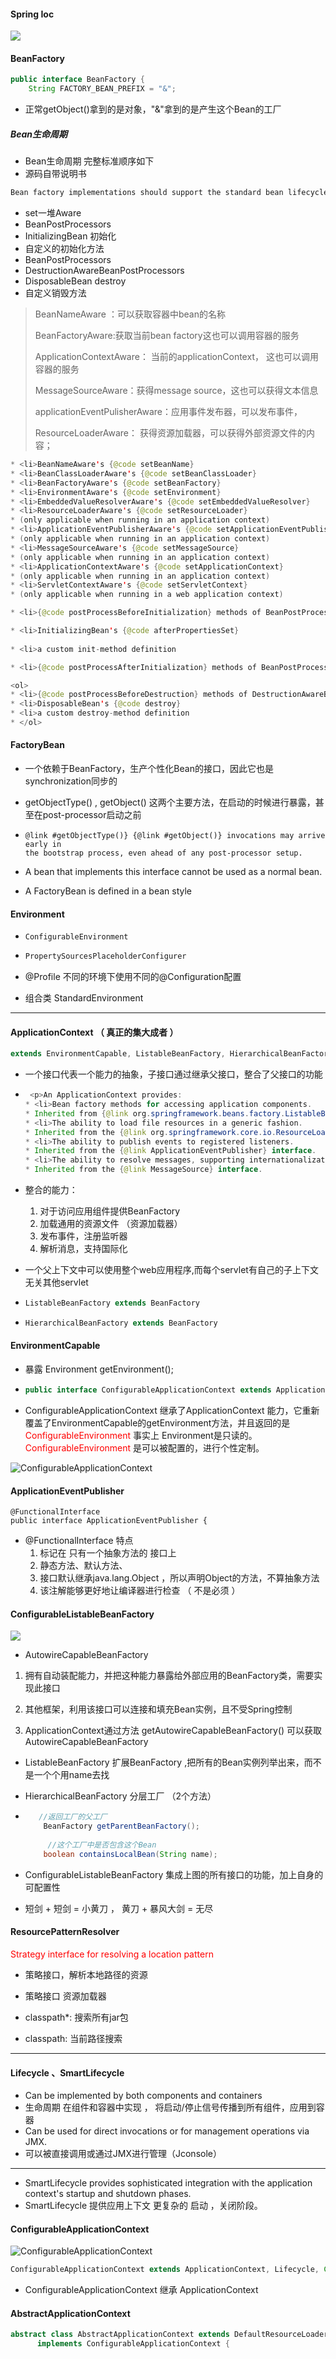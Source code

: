 #### Spring Ioc 

![](img/SpringIoc.png)



#### BeanFactory

```java
public interface BeanFactory {
    String FACTORY_BEAN_PREFIX = "&";
```

- 正常getObject()拿到的是对象，"&"拿到的是产生这个Bean的工厂

##### Bean生命周期

- Bean生命周期 完整标准顺序如下
- 源码自带说明书

```java
Bean factory implementations should support the standard bean lifecycle interfaces as far as possible. The full set of initialization methods and their standard order is:
```
- set一堆Aware
- BeanPostProcessors
- InitializingBean 初始化
- 自定义的初始化方法
- BeanPostProcessors
- DestructionAwareBeanPostProcessors
- DisposableBean destroy
- 自定义销毁方法

> BeanNameAware ：可以获取容器中bean的名称
>
> BeanFactoryAware:获取当前bean factory这也可以调用容器的服务
>
> ApplicationContextAware： 当前的applicationContext， 这也可以调用容器的服务
>
> MessageSourceAware：获得message source，这也可以获得文本信息
>
> applicationEventPulisherAware：应用事件发布器，可以发布事件，
>
> ResourceLoaderAware： 获得资源加载器，可以获得外部资源文件的内容；

```java
* <li>BeanNameAware's {@code setBeanName}
* <li>BeanClassLoaderAware's {@code setBeanClassLoader}
* <li>BeanFactoryAware's {@code setBeanFactory}
* <li>EnvironmentAware's {@code setEnvironment}
* <li>EmbeddedValueResolverAware's {@code setEmbeddedValueResolver}
* <li>ResourceLoaderAware's {@code setResourceLoader}
* (only applicable when running in an application context)
* <li>ApplicationEventPublisherAware's {@code setApplicationEventPublisher}
* (only applicable when running in an application context)
* <li>MessageSourceAware's {@code setMessageSource}
* (only applicable when running in an application context)
* <li>ApplicationContextAware's {@code setApplicationContext}
* (only applicable when running in an application context)
* <li>ServletContextAware's {@code setServletContext}
* (only applicable when running in a web application context)
```
```java
* <li>{@code postProcessBeforeInitialization} methods of BeanPostProcessors

* <li>InitializingBean's {@code afterPropertiesSet}
  
* <li>a custom init-method definition

* <li>{@code postProcessAfterInitialization} methods of BeanPostProcessors
```

```java
<ol>
* <li>{@code postProcessBeforeDestruction} methods of DestructionAwareBeanPostProcessors
* <li>DisposableBean's {@code destroy}
* <li>a custom destroy-method definition
* </ol>
```



#### FactoryBean

- 一个依赖于BeanFactory，生产个性化Bean的接口，因此它也是synchronization同步的

- getObjectType() , getObject() 这两个主要方法，在启动的时候进行暴露，甚至在post-processor启动之前

- ```
  @link #getObjectType()} {@link #getObject()} invocations may arrive early in
  the bootstrap process, even ahead of any post-processor setup.
  ```
- A bean that implements this interface cannot be used as a normal bean.

- A FactoryBean is defined in a bean style

  

#### Environment

- ```
  ConfigurableEnvironment
  ```

- ```java
  PropertySourcesPlaceholderConfigurer
  ```

- @Profile 不同的环境下使用不同的@Configuration配置

- 组合类 StandardEnvironment



---



#### ApplicationContext （ 真正的集大成者 ）

```java
extends EnvironmentCapable, ListableBeanFactory, HierarchicalBeanFactory, MessageSource, ApplicationEventPublisher, ResourcePatternResolver
```

- 一个接口代表一个能力的抽象，子接口通过继承父接口，整合了父接口的功能

- ```java
   <p>An ApplicationContext provides:
  * <li>Bean factory methods for accessing application components.
  * Inherited from {@link org.springframework.beans.factory.ListableBeanFactory}.
  * <li>The ability to load file resources in a generic fashion.
  * Inherited from the {@link org.springframework.core.io.ResourceLoader} interface.
  * <li>The ability to publish events to registered listeners.
  * Inherited from the {@link ApplicationEventPublisher} interface.
  * <li>The ability to resolve messages, supporting internationalization.
  * Inherited from the {@link MessageSource} interface.
  ```
  
- 整合的能力：

   1. 对于访问应用组件提供BeanFactory
   2. 加载通用的资源文件 （资源加载器）
   3. 发布事件，注册监听器
   4. 解析消息，支持国际化

- 一个父上下文中可以使用整个web应用程序,而每个servlet有自己的子上下文无关其他servlet

- ```java
  ListableBeanFactory extends BeanFactory
  ```

- ```java
  HierarchicalBeanFactory extends BeanFactory
  ```

#### EnvironmentCapable

- 暴露      Environment   getEnvironment();

- ```java
  public interface ConfigurableApplicationContext extends ApplicationContext, Lifecycle, Closeable 
  ```

- ConfigurableApplicationContext 继承了ApplicationContext 能力，它重新覆盖了EnvironmentCapable的getEnvironment方法，并且返回的是 <font color="red">ConfigurableEnvironment</font> 事实上 Environment是只读的。<font color="red">ConfigurableEnvironment</font> 是可以被配置的，进行个性定制。

![ConfigurableApplicationContext](img/ConfigurableApplicationContext.png)

#### ApplicationEventPublisher

```
@FunctionalInterface
public interface ApplicationEventPublisher {
```

- @FunctionalInterface 特点
  1. 标记在  只有一个抽象方法的 接口上
  2. 静态方法、默认方法、
  3. 接口默认继承java.lang.Object ，所以声明Object的方法，不算抽象方法
  4. 该注解能够更好地让编译器进行检查 （ 不是必须 ）

#### ConfigurableListableBeanFactory

![](img/ConfigurableListableBeanFactor.png)

- AutowireCapableBeanFactory 

1. 拥有自动装配能力，并把这种能力暴露给外部应用的BeanFactory类，需要实现此接口

2. 其他框架，利用该接口可以连接和填充Bean实例，且不受Spring控制

3. ApplicationContext通过方法 getAutowireCapableBeanFactory() 可以获取AutowireCapableBeanFactory
   



- ListableBeanFactory 扩展BeanFactory ,把所有的Bean实例列举出来，而不是一个个用name去找

- HierarchicalBeanFactory 分层工厂 （2个方法）

- ```java
     //返回工厂的父工厂
      BeanFactory getParentBeanFactory();
        
       //这个工厂中是否包含这个Bean
      boolean containsLocalBean(String name);
  ```

- ConfigurableListableBeanFactory 集成上图的所有接口的功能，加上自身的可配置性
- 短剑 + 短剑 = 小黄刀  ， 黄刀 + 暴风大剑 = 无尽

#### ResourcePatternResolver

<font color="red"> Strategy interface for resolving a location pattern</font>

- 策略接口，解析本地路径的资源

- 策略接口 资源加载器

- classpath*: 搜索所有jar包

- classpath:  当前路径搜索
  
  
---
#### Lifecycle  、SmartLifecycle

- Can be implemented by both components and containers  
- 生命周期 在组件和容器中实现  ， 将启动/停止信号传播到所有组件，应用到容器
- Can be used for direct invocations or for management operations via JMX.
- 可以被直接调用或通过JMX进行管理（Jconsole）

---
- SmartLifecycle provides sophisticated integration with the application context's startup and shutdown phases.
- SmartLifecycle 提供应用上下文 更复杂的 启动 ，关闭阶段。



#### ConfigurableApplicationContext

![ConfigurableApplicationContext](img/ConfigurableApplicationContext.png)

```java
ConfigurableApplicationContext extends ApplicationContext, Lifecycle, Closeable {
```

- ConfigurableApplicationContext 继承 ApplicationContext 


#### AbstractApplicationContext

```java
abstract class AbstractApplicationContext extends DefaultResourceLoader
      implements ConfigurableApplicationContext {
```



